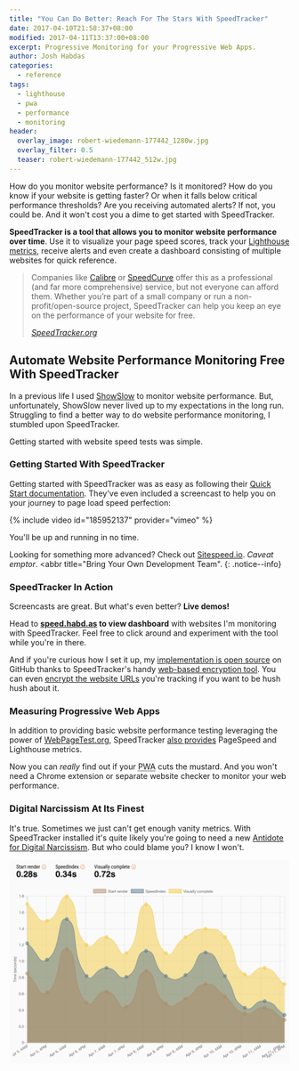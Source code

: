 ```yaml
---
title: "You Can Do Better: Reach For The Stars With SpeedTracker"
date: 2017-04-10T21:58:37+08:00
modified: 2017-04-11T13:37:00+08:00
excerpt: Progressive Monitoring for your Progressive Web Apps.
author: Josh Habdas
categories:
  - reference
tags:
  - lighthouse
  - pwa
  - performance
  - monitoring
header:
  overlay_image: robert-wiedemann-177442_1280w.jpg
  overlay_filter: 0.5
  teaser: robert-wiedemann-177442_512w.jpg
---
```


How do you monitor website performance? Is it monitored? How do you know if your website is getting faster? Or when it falls below critical performance thresholds? Are you receiving automated alerts? If not, you could be. And it won't cost you a dime to get started with SpeedTracker.

**SpeedTracker is a tool that allows you to monitor website performance over time**. Use it to visualize your page speed scores, track your <a target="_intro" rel="noopener nofollow noreferrer" href="https://developers.google.com/web/tools/lighthouse/">Lighthouse metrics</a>, receive alerts and even create a dashboard consisting of multiple websites for quick reference.

<blockquote cite="https://speedtracker.org/">
  <p>Companies like <a target="_blockquote" rel="noopener nofollow noreferrer" href="https://calibreapp.com/">Calibre</a> or <a target="_blockquote" rel="noopener nofollow noreferrer" href="https://speedcurve.com/">SpeedCurve</a> offer this as a professional (and far more comprehensive) service, but not everyone can afford them. Whether you’re part of a small company or run a non-profit/open-source project, SpeedTracker can help you keep an eye on the performance of your website for free.</p>
  <cite><a target="_blockquote" href="https://speedtracker.org/">SpeedTracker.org</a></cite>
</blockquote>

## Automate Website Performance Monitoring Free With SpeedTracker

In a previous life I used <a target="_blank" rel="noopener nofollow noreferrer" href="http://www.showslow.com/">ShowSlow</a> to monitor website performance. But, unfortunately, ShowSlow never lived up to my expectations in the long run. Struggling to find a better way to do website performance monitoring, I stumbled upon SpeedTracker.

Getting started with website speed tests was simple.

### Getting Started With SpeedTracker

Getting started with SpeedTracker was as easy as following their <a target="_speedtracker" rel="noopener" href="https://speedtracker.org/docs">Quick Start documentation</a>. They've even included a screencast to help you on your journey to page load speed perfection:

{% include video id="185952137" provider="vimeo" %}

You'll be up and running in no time.

Looking for something more advanced? Check out <a target="_blank" rel="noopener" href="https://www.sitespeed.io/">Sitespeed.io</a>. _Caveat emptor_. <abbr title="Bring Your Own Development Team"</abbr>. 
{: .notice--info}

### SpeedTracker In Action

Screencasts are great. But what's even better? **Live demos!**

Head to **[speed.habd.as](http://speed.habd.as) to view dashboard** with websites I'm monitoring with SpeedTracker. Feel free to click around and experiment with the tool while you're in there.

And if you're curious how I set it up, my <a target="_speedtracker" href="https://github.com/jhabdas/speedtracker">implementation is open source</a> on GitHub thanks to SpeedTracker's handy <a target="_speedtracker" href="https://speedtracker.org/encrypt">web-based encryption tool</a>. You can even <a target="_speedtracker" href="https://github.com/speedtracker/speedtracker-api/pull/23">encrypt the website URLs</a> you're tracking if you want to be hush hush about it.

### Measuring Progressive Web Apps

In addition to providing basic website performance testing leveraging the power of <a target="_blank" href="https://www.webpagetest.org/">WebPageTest.org</a>, SpeedTracker <a target="_speedtracker" href="https://github.com/speedtracker/speedtracker-api/pull/27">also provides</a> PageSpeed and Lighthouse metrics.

Now you can _really_ find out if your <abbr title="Progressive Web App">PWA</abbr> cuts the mustard. And you won't need a Chrome extension or separate website checker to monitor your web performance.

### Digital Narcissism At Its Finest

It's true. Sometimes we just can't get enough vanity metrics. With SpeedTracker installed it's quite likely you're going to need a new <a target="_blank" rel="noopener nofollow noreferrer" href="https://thecoffeelicious.com/this-is-the-antidote-for-digital-narcissism-998b424a1ba1">Antidote for Digital Narcissism</a>. But who could blame you? I know I won't.

[![Hack Cabin Rendering Metrics display chart](/images/speedtracker-hackcabin.png "Click to view metrics")](http://speed.habd.as/)
